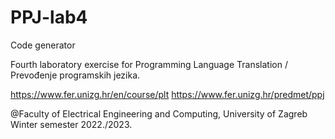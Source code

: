 # PPJ-lab4
Code generator

Fourth laboratory exercise for Programming Language Translation / Prevođenje programskih jezika.

https://www.fer.unizg.hr/en/course/plt
https://www.fer.unizg.hr/predmet/ppj

@Faculty of Electrical Engineering and Computing, University of Zagreb
Winter semester 2022./2023.
